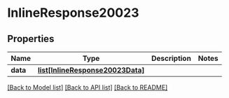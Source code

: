 # InlineResponse20023

## Properties
Name | Type | Description | Notes
------------ | ------------- | ------------- | -------------
**data** | [**list[InlineResponse20023Data]**](InlineResponse20023Data.md) |  | 

[[Back to Model list]](../README.md#documentation-for-models) [[Back to API list]](../README.md#documentation-for-api-endpoints) [[Back to README]](../README.md)



